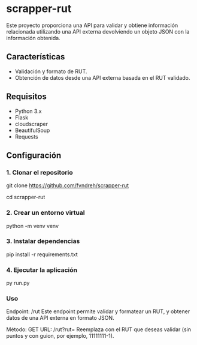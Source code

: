 # scrapper-rut
Este proyecto proporciona una API para validar y obtiene información relacionada utilizando una API externa devolviendo un objeto JSON con la información obtenida.

## Características

- Validación y formato de RUT.
- Obtención de datos desde una API externa basada en el RUT validado.

## Requisitos

- Python 3.x
- Flask
- cloudscraper
- BeautifulSoup
- Requests

## Configuración

### 1. Clonar el repositorio

git clone https://github.com/fvndreh/scrapper-rut

cd scrapper-rut

### 2. Crear un entorno virtual

python -m venv venv

### 3. Instalar dependencias

pip install -r requirements.txt

### 4. Ejecutar la aplicación

py run.py

### Uso

Endpoint: /rut
Este endpoint permite validar y formatear un RUT, y obtener datos de una API externa en formato JSON.

Método: GET
URL: /rut?rut=<RUT>
Reemplaza <RUT> con el RUT que deseas validar (sin puntos y con guion, por ejemplo, 11111111-1).
